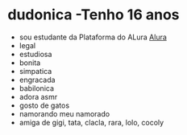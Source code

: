 # dudonica -Tenho 16 anos
- sou estudante da Plataforma do ALura [Alura](https://www.alura.com.br)
- legal
- estudiosa
- bonita
- simpatica
- engracada
- babilonica
- adora asmr
- gosto de gatos
- namorando meu namorado
- amiga de gigi, tata, clacla, rara, lolo, cocoly 
